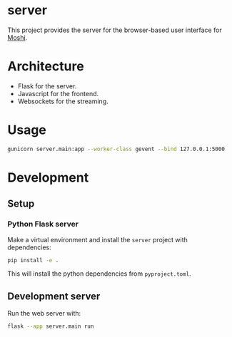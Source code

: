 # server
This project provides the server for the browser-based user interface for [Moshi](../README.md).

# Architecture
- Flask for the server.
- Javascript for the frontend.
- Websockets for the streaming.

# Usage

```bash
gunicorn server.main:app --worker-class gevent --bind 127.0.0.1:5000
```

# Development

## Setup

### Python Flask server
Make a virtual environment and install the `server` project with dependencies:
```bash
pip install -e .
```
This will install the python dependencies from `pyproject.toml`.

## Development server
Run the web server with:
```sh
flask --app server.main run
```
